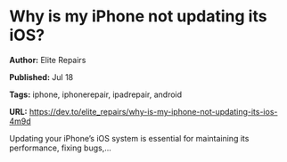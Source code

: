# Why is my iPhone not updating its iOS?

**Author:** Elite Repairs

**Published:** Jul 18

**Tags:** iphone, iphonerepair, ipadrepair, android

**URL:** https://dev.to/elite_repairs/why-is-my-iphone-not-updating-its-ios-4m9d

Updating your iPhone’s iOS system is essential for maintaining its performance, fixing bugs,...